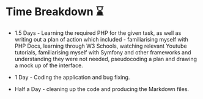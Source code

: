 
# Time Breakdown ⌛ 

- 1.5 Days - Learning the required PHP for the given task, as well as writing out a plan of action which included - familiarising myself with PHP Docs, learning through W3 Schools, watching relevant Youtube tutorials, familiarising myself with Symfony and other frameworks and understanding they were not needed, pseudocoding a plan and drawing a mock up of the interface.

- 1 Day - Coding the application and bug fixing.

- Half a Day - cleaning up the code and producing the Markdown files.
